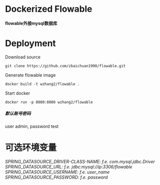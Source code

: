 # Dockerized Flowable

**flowable外接mysql数据库**

# Deployment
Download source
```
git clone https://github.com/zbaichuan1990/flowable.git
```
Generate flowable image
```
docker build -t wzhang2/flowable .
```
Start docker
```
docker run -p 8080:8080 wzhang2/flowable
```
##### 默认账号密码
user admin, password test

# 可选环境变量
*SPRING_DATASOURCE_DRIVER-CLASS-NAME: f.e. com.mysql.jdbc.Driver*
*SPRING_DATASOURCE_URL: f.e. jdbc:mysql://ip:3306/flowable*
*SPRING_DATASOURCE_USERNAME: f.e. user_name*
*SPRING_DATASOURCE_PASSWORD: f.e. password*
